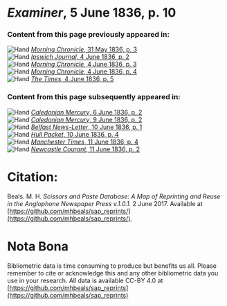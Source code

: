 # *Examiner*, 5 June 1836, p. 10  
  
### Content from this page previously appeared in:  
![Hand](http://scissorsandpaste.net/wp-content/uploads/2017/06/smallhandpointer.png) [*Morning Chronicle*, 31 May 1836, p. 3](https://mhbeals.github.io/sap_html/Morning-Chronicle/Morning-Chronicle-31-May-1836-p-3)  
![Hand](http://scissorsandpaste.net/wp-content/uploads/2017/06/smallhandpointer.png) [*Ipswich Journal*, 4 June 1836, p. 2](https://mhbeals.github.io/sap_html/Ipswich-Journal/Ipswich-Journal-4-June-1836-p-2)  
![Hand](http://scissorsandpaste.net/wp-content/uploads/2017/06/smallhandpointer.png) [*Morning Chronicle*, 4 June 1836, p. 3](https://mhbeals.github.io/sap_html/Morning-Chronicle/Morning-Chronicle-4-June-1836-p-3)  
![Hand](http://scissorsandpaste.net/wp-content/uploads/2017/06/smallhandpointer.png) [*Morning Chronicle*, 4 June 1836, p. 4](https://mhbeals.github.io/sap_html/Morning-Chronicle/Morning-Chronicle-4-June-1836-p-4)  
![Hand](http://scissorsandpaste.net/wp-content/uploads/2017/06/smallhandpointer.png) [*The Times*, 4 June 1836, p. 5](https://mhbeals.github.io/sap_html/The-Times/The-Times-4-June-1836-p-5)  
  
### Content from this page subsequently appeared in:  
![Hand](http://scissorsandpaste.net/wp-content/uploads/2017/06/smallhandpointer.png) [*Caledonian Mercury*, 6 June 1836, p. 2](https://mhbeals.github.io/sap_html/Caledonian-Mercury/Caledonian-Mercury-6-June-1836-p-2)  
![Hand](http://scissorsandpaste.net/wp-content/uploads/2017/06/smallhandpointer.png) [*Caledonian Mercury*, 9 June 1836, p. 2](https://mhbeals.github.io/sap_html/Caledonian-Mercury/Caledonian-Mercury-9-June-1836-p-2)  
![Hand](http://scissorsandpaste.net/wp-content/uploads/2017/06/smallhandpointer.png) [*Belfast News-Letter*, 10 June 1836, p. 1](https://mhbeals.github.io/sap_html/Belfast-News-Letter/Belfast-News-Letter-10-June-1836-p-1)  
![Hand](http://scissorsandpaste.net/wp-content/uploads/2017/06/smallhandpointer.png) [*Hull Packet*, 10 June 1836, p. 4](https://mhbeals.github.io/sap_html/Hull-Packet/Hull-Packet-10-June-1836-p-4)  
![Hand](http://scissorsandpaste.net/wp-content/uploads/2017/06/smallhandpointer.png) [*Manchester Times*, 11 June 1836, p. 4](https://mhbeals.github.io/sap_html/Manchester-Times/Manchester-Times-11-June-1836-p-4)  
![Hand](http://scissorsandpaste.net/wp-content/uploads/2017/06/smallhandpointer.png) [*Newcastle Courant*, 11 June 1836, p. 2](https://mhbeals.github.io/sap_html/Newcastle-Courant/Newcastle-Courant-11-June-1836-p-2)  


# Citation: 

Beals. M. H. *Scissors and Paste Database: A Map of Reprinting and Reuse in the Anglophone Newspaper Press v.1.0.1.* 2 June 2017. Available at [https://github.com/mhbeals/sap_reprints/](https://github.com/mhbeals/sap_reprints/). 

# Nota Bona

Bibliometric data is time consuming to produce but benefits us all. Please remember to cite or acknowledge this and any other bibliometric data you use in your research. All data is available CC-BY 4.0 at [https://github.com/mhbeals/sap_reprints](https://github.com/mhbeals/sap_reprints)